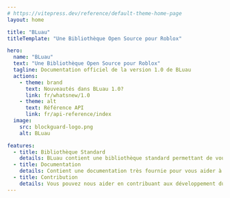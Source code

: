 ```yaml
---
# https://vitepress.dev/reference/default-theme-home-page
layout: home

title: "BLuau"
titleTemplate: "Une Bibliothèque Open Source pour Roblox"

hero:
  name: "BLuau"
  text: "Une Bibliothèque Open Source pour Roblox"
  tagline: Documentation officiel de la version 1.0 de BLuau
  actions:
    - theme: brand
      text: Nouveautés dans BLuau 1.0?
      link: fr/whatsnew/1.0
    - theme: alt
      text: Référence API
      link: fr/api-reference/index
  image:
    src: blockguard-logo.png
    alt: BLuau

features:
  - title: Bibliothèque Standard
    details: BLuau contient une bibliothèque standard permettant de vous faciliter le développement de vos projets.
  - title: Documentation
    details: Contient une documentation très fournie pour vous aider à utiliser BLuau.
  - title: Contribution
    details: Vous pouvez nous aider en contribuant aux développement du projet.
---
```


